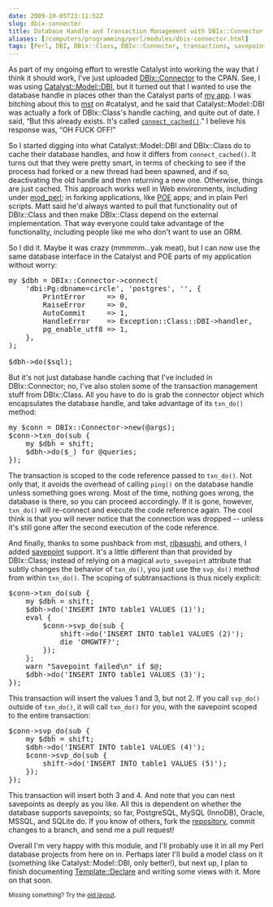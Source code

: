 ```yaml
--- 
date: 2009-10-05T23:11:52Z
slug: dbix-connector
title: Database Handle and Transaction Management with DBIx::Connector
aliases: [/computers/programming/perl/modules/dbix-connector.html]
tags: [Perl, DBI, DBix::Class, DBIx::Connector, transactions, savepoints]
---
```


<p>As part of my ongoing effort to wrestle Catalyst into working the way
that <em>I</em> think it should work, I've just
uploaded <a href="http://search.cpan.org/perldoc?DBIx::Connector" title="DBIx::Connector on the CPAN">DBIx::Connector</a> to the CPAN. See, I
was using <a href="http://search.cpan.org/perldoc?Catalyst::Model::DBI" title="Catalyst::Model::DBI the CPAN">Catalyst::Model::DBI</a>, but it turned
out that I wanted to use the database handle in places other than the Catalyst
parts of <a href="http://github.com/theory/circle/" title="Circle on GitHub">my app</a>. I was bitching about this to 
<a href="http://www.trout.me.uk/" title="Matt S Trout">mst</a> on #catalyst,
and he said that Catalyst::Model::DBI was actually a fork of DBIx::Class's
handle caching, and quite out of date. I said, “But this already exists. It's
called <a href="/computers/programming/perl/dbi-connect-cached-hack.html" title="Keep DBI's connect_cached From Horking
Transactions"><code>connect_cached()</code></a>.” I believe his response was,
“OH FUCK OFF!”</p>

<p>So I started digging into what Catalyst::Model::DBI and DBIx::Class do to
cache their database handles, and how it differs from
<code>connect_cached()</code>. It turns out that they were pretty smart, in
terms of checking to see if the process had forked or a new thread had been
spawned, and if so, deactivating the old handle and then returning a new one.
Otherwise, things are just cached. This approach works well in Web
environments, including under <a href="http://perl.apache.org/">mod_perl</a>;
in forking applications, like <a href="http://search.cpan.org/perldoc?POE" title="POE on CPAN">POE</a> apps; and in plain Perl scripts. Matt said he'd
always wanted to pull that functionality out of DBIx::Class and then make
DBIx::Class depend on the external implementation. That way everyone could
take advantage of the functionality, including people like me who don't want
to use an ORM.</p>

<p>So I did it. Maybe it was crazy (mmmmm…yak meat), but I can now use the
same database interface in the Catalyst and POE parts of my application
without worry:</p>

<pre>
my $dbh = DBIx::Connector-&gt;connect(
    &#x0027;dbi:Pg:dbname=circle&#x0027;, &#x0027;postgres&#x0027;, &#x0027;&#x0027;, {
        PrintError     =&gt; 0,
        RaiseError     =&gt; 0,
        AutoCommit     =&gt; 1,
        HandleError    =&gt; Exception::Class::DBI-&gt;handler,
        pg_enable_utf8 =&gt; 1,
    },
);

$dbh-&gt;do($sql);
</pre>

<p>But it's not just database handle caching that I've included in
DBIx::Connector; no, I've also stolen some of the transaction management stuff
from DBIx::Class. All you have to do is grab the connector object which
encapsulates the database handle, and take advantage of
its <code>txn_do()</code> method:</p>

<pre>
my $conn = DBIx::Connector-&gt;new(@args);
$conn-&gt;txn_do(sub {
    my $dbh = shift;
    $dbh-&gt;do($_) for @queries;
});
</pre>

<p>The transaction is scoped to the code reference passed to
<code>txn_do()</code>. Not only that, it avoids the overhead of calling
<code>ping()</code> on the database handle unless something goes wrong. Most
of the time, nothing goes wrong, the database is there, so you can proceed
accordingly. If it is gone, however, <code>txn_do()</code> will re-connect and
execute the code reference again. The cool think is that you will never notice
that the connection was dropped -- unless it's still gone after the second
execution of the code reference.</p>

<p>And finally, thanks to some pushback from mst,
<a href="http://rabbit.us/">ribasushi</a>, and others, I added
<a href="http://en.wikipedia.org/wiki/Savepoint" title="Wikipedia: “Savepoint”">savepoint</a> support. It's a little different than that provided
by DBIx::Class; instead of relying on a magical <code>auto_savepoint</code>
attribute that subtly changes the behavior of <code>txn_do()</code>, you just
use the <code>svp_do()</code> method from within <code>txn_do()</code>. The
scoping of subtransactions is thus nicely explicit:</p>

<pre>
$conn-&gt;txn_do(sub {
    my $dbh = shift;
    $dbh-&gt;do(&#x0027;INSERT INTO table1 VALUES (1)&#x0027;);
    eval {
        $conn-&gt;svp_do(sub {
            shift-&gt;do(&#x0027;INSERT INTO table1 VALUES (2)&#x0027;);
            die &#x0027;OMGWTF?&#x0027;;
        });
    };
    warn &quot;Savepoint failed\n&quot; if $@;
    $dbh-&gt;do(&#x0027;INSERT INTO table1 VALUES (3)&#x0027;);
});
</pre>

<p>This transaction will insert the values 1 and 3, but not 2. If you call
<code>svp_do()</code> outside of <code>txn_do()</code>, it will call
<code>txn_do()</code> for you, with the savepoint scoped to the entire
transaction:</p>

<pre>
$conn-&gt;svp_do(sub {
    my $dbh = shift;
    $dbh-&gt;do(&#x0027;INSERT INTO table1 VALUES (4)&#x0027;);
    $conn-&gt;svp_do(sub {
        shift-&gt;do(&#x0027;INSERT INTO table1 VALUES (5)&#x0027;);
    });
});
</pre>

<p>This transaction will insert both 3 and 4. And note that you can nest
savepoints as deeply as you like. All this is dependent on whether
the database supports savepoints; so far, PostgreSQL, MySQL (InnoDB),
Oracle, MSSQL, and SQLite do. If you know of others, fork the
<a href="http://github.com/theory/dbix-connector/" title="DBIx::Connector on GitHub">repository</a>, commit changes to a branch, and send me a pull
request!</p>

<p>Overall I'm very happy with this module, and I'll probably use it in all my
Perl database projects from here on in. Perhaps later I'll build a model class
on it (something like Catalyst::Model::DBI, only better!), but next up, I plan
to finish documenting
<a href="http://search.cpan.org/perldoc?Template::Declare" title="Template::Declare on the CPAN">Template::Declare</a> and writing some
views with it. More on that soon.</p>




<p class="past"><small>Missing something? Try the <a rel="nofollow" href="http://past.justatheory.com/computers/programming/perl/modules/dbix-connector.html">old layout</a>.</small></p>


